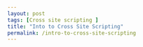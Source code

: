 ```yaml
---
layout: post
tags: [Cross site scripting ]
title: "Into to Cross Site Scripting"
permalink: /intro-to-cross-site-scripting
---
```

